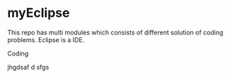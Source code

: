 # myEclipse
This repo has multi modules which consists of different solution of coding problems.
Eclipse is a IDE.

Coding

jhgdsaf
d
sfgs
